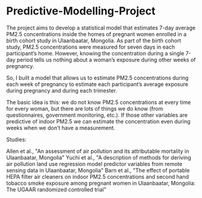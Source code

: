 # Predictive-Modelling-Project
The project aims to develop a statistical model that estimates 7-day average PM2.5 concentrations inside the homes of pregnant women enrolled in a birth cohort study in Ulaanbaatar, Mongolia.
As part of the birth cohort study, PM2.5 concentrations were measured for seven days in each participant’s home. However, knowing the concentration during a single 7-day period tells us nothing about a woman’s exposure during other weeks of pregnancy. 

So, I built a model that allows us to estimate PM2.5 concentrations during each week of pregnancy to estimate each participant’s average exposure during pregnancy and during each trimester.

The basic idea is this: we do not know PM2.5 concentrations at every time for every woman, but there are lots of things we do know (from questionnaires, government monitoring, etc.). If those other variables are predictive of indoor PM2.5 we can estimate the concentration even during weeks when we don’t have a measurement.


Studies:

Allen et al., "An assessment of air pollution and its attributable mortality in Ulaanbaatar, Mongolia"
Yuchi et al., "A description of methods for deriving air pollution land use regression model predictor variables from remote sensing data in Ulaanbaatar, Mongolia"
Barn et al., "The effect of portable HEPA filter air cleaners on indoor PM2.5 concentrations and second hand tobacco smoke exposure among pregnant women in Ulaanbaatar, Mongolia: The UGAAR randomized controlled trial"
